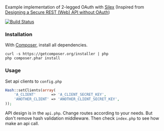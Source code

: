 Example implementation of 2-legged OAuth with [Silex](http://silex.sensiolabs.org/) (Inspired from [Designing a Secure REST (Web) API without OAuth](http://www.thebuzzmedia.com/designing-a-secure-rest-api-without-oauth-authentication/))

[![Build Status](https://secure.travis-ci.org/aykutfarsak/php-2-legged-oauth.png)](http://travis-ci.org/aykutfarsak/php-2-legged-oauth)

### Installation ###

With [Composer](http://getcomposer.org/), install all dependencies.

```
curl -s https://getcomposer.org/installer | php
php composer.phar install
```

### Usage ###

Set api clients to `config.php`

``` php
Hash::setClients(array(
    'A_CLIENT'       => 'A_CLIENT_SECRET_KEY',
    'ANOTHER_CLIENT' => 'ANOTHER_CLIENT_SECRET_KEY',
));
```

API design is in the `api.php`. Change routes according to your needs. But don't remove hash validation middleware. Then check `index.php` to see how make an api call.